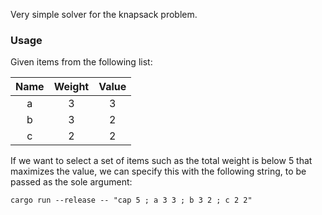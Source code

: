 Very simple solver for the knapsack problem.

### Usage

Given items from the following list:

| Name | Weight | Value |
|:----:|:------:|:-----:|
|  a   |   3    |   3   |
|  b   |   3    |   2   |
|  c   |   2    |   2   |

If we want to select a set of items such as the total weight is below 5 that maximizes the value,
we can specify this with the following string, to be passed as the sole argument:

```shell
cargo run --release -- "cap 5 ; a 3 3 ; b 3 2 ; c 2 2"
```
